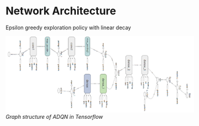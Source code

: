 # Network Architecture

Epsilon greedy exploration policy with linear decay


![network](https://github.com/nmtvijay/Improving-Traffic-Flow-with-Deep-RL/blob/master/images/ADQN_graph.png)
*Graph structure of ADQN in Tensorflow*
